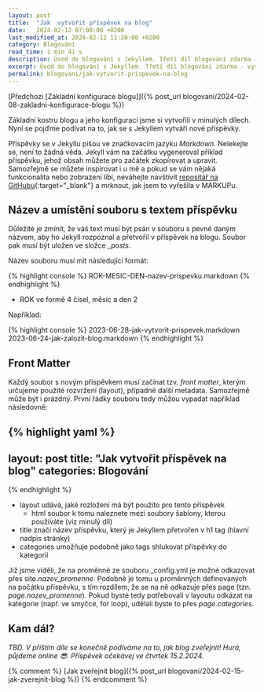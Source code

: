 ```yaml
---
layout: post
title:  "Jak  vytvořit příspěvek na blog"
date:   2024-02-12 07:00:00 +0200
last_modified_at: 2024-02-12 11:20:00 +0200
category: Blogování
read_time: 1 min 41 s
description: Úvod do blogování s Jekyllem. Třetí díl blogování zdarma - vytvoření nového příspěvku.
excerpt: Úvod do blogování s Jekyllem. Třetí díl blogování zdarma - vytvoření nového příspěvku.
permalink: blogovani/jak-vytvorit-prispevek-na-blog
---
```


[Předchozí [Základní konfigurace blogu]]({% post_url blogovani/2024-02-08-zakladni-konfigurace-blogu %})

Základní kostru blogu a jeho konfiguraci jsme si vytvořili v minulých dílech. Nyní se pojďme podívat na to, jak se s Jekyllem vytváří nové příspěvky.

Příspěvky se v Jekyllu píšou ve značkovacím jazyku *Markdown*. Nelekejte se, není to žádná věda. Jekyll vám na začátku vygeneroval příklad příspěvku, jehož obsah můžete pro začátek zkopírovat a upravit. Samozřejmě se můžete inspirovat i u mě a pokud se vám nějaká funkcionalita nebo zobrazení líbí, neváhejte navštívit [repositář na GitHubu](https://github.com/kaelwi/kaelwi.github.io){:target="_blank"} a mrknout, jak jsem to vyřešila v MARKUPu.

## Název a umístění souboru s textem příspěvku

Důležité je zmínit, že váš text musí být psán v souboru s pevně daným názvem, aby ho Jekyll rozpoznal a přetvořil v příspěvek na blogu. Soubor pak musí být uložen ve složce *_posts*.

Název souboru musí mít následující formát:

{% highlight console %}
ROK-MESIC-DEN-nazev-prispevku.markdown
{% endhighlight %}

- ROK ve formě 4 čísel, měsíc a den 2

Například:

{% highlight console %}
2023-06-28-jak-vytvorit-prispevek.markdown
2023-06-24-jak-zalozit-blog.markdown
{% endhighlight %}

## Front Matter

Každý soubor s novým příspěvkem musí začínat tzv. *front matter*, kterým určujeme použité rozvržení (layout), případně další metadata. Samozřejmě může být i prázdný. První řádky souboru tedy můžou vypadat například následovně:

{% highlight yaml %}
---
layout: post
title:  "Jak  vytvořit příspěvek na blog"
categories: Blogování
---
{% endhighlight %}

- layout udává, jaké rozložení má být použito pro tento příspěvek
  - html soubor k tomu naleznete mezi soubory šablony, kterou používáte (viz minulý díl)
- title značí název příspěvku, který je Jekyllem přetvořen v h1 tag (hlavní nadpis stránky)
- categories umožňuje podobně jako tags shlukovat příspěvky do kategorií

Již jsme viděli, že na proměnné ze souboru _config.yml je možné odkazovat přes site.*nazev_promenne*. Podobně je tomu u proměnných definovaných na počátku příspěvku, s tím rozdílem, že se na ně odkazuje přes page (tzn. *page.nazev_promenne*). Pokud byste tedy potřebovali v layoutu odkázat na kategorie (např. ve smyčce, for loop), udělali byste to přes *page.categories*.

## Kam dál?

*TBD. V příštím díle se konečně podíváme na to, jak blog zveřejnit! Hurá, půjdeme online 😎. Příspěvek očekávej ve čtvrtek 15.2.2024.*

{% comment %} [Jak zveřejnit blog]({% post_url blogovani/2024-02-15-jak-zverejnit-blog %}) {% endcomment %}
